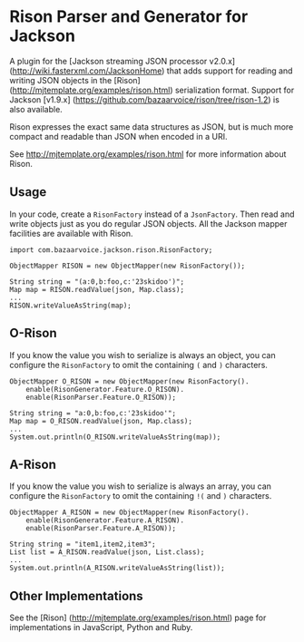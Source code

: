 Rison Parser and Generator for Jackson
======================================

A plugin for the [Jackson streaming JSON processor v2.0.x] (http://wiki.fasterxml.com/JacksonHome) that adds
support for reading and writing JSON objects in the [Rison] (http://mjtemplate.org/examples/rison.html)
serialization format.  Support for Jackson [v1.9.x] (https://github.com/bazaarvoice/rison/tree/rison-1.2) is
also available.

Rison expresses the exact same data structures as JSON, but is much more compact and readable than JSON
when encoded in a URI.

See http://mjtemplate.org/examples/rison.html for more information about Rison.

Usage
-----

In your code, create a `RisonFactory` instead of a `JsonFactory`.  Then read and write objects just
as you do regular JSON objects.  All the Jackson mapper facilities are available with Rison.

    import com.bazaarvoice.jackson.rison.RisonFactory;
    
    ObjectMapper RISON = new ObjectMapper(new RisonFactory());
    
    String string = "(a:0,b:foo,c:'23skidoo')";
    Map map = RISON.readValue(json, Map.class);
    ...
    RISON.writeValueAsString(map);


O-Rison
-------

If you know the value you wish to serialize is always an object, you can configure the `RisonFactory`
to omit the containing `(` and `)` characters.

    ObjectMapper O_RISON = new ObjectMapper(new RisonFactory().
        enable(RisonGenerator.Feature.O_RISON).
        enable(RisonParser.Feature.O_RISON));

    String string = "a:0,b:foo,c:'23skidoo'";
    Map map = O_RISON.readValue(json, Map.class);
    ...
    System.out.println(O_RISON.writeValueAsString(map));


A-Rison
-------

If you know the value you wish to serialize is always an array, you can configure the `RisonFactory`
to omit the containing `!(` and `)` characters.

    ObjectMapper A_RISON = new ObjectMapper(new RisonFactory().
        enable(RisonGenerator.Feature.A_RISON).
        enable(RisonParser.Feature.A_RISON));

    String string = "item1,item2,item3";
    List list = A_RISON.readValue(json, List.class);
    ...
    System.out.println(A_RISON.writeValueAsString(list));


Other Implementations
---------------------
See the [Rison] (http://mjtemplate.org/examples/rison.html) page for implementations in JavaScript,
Python and Ruby.
